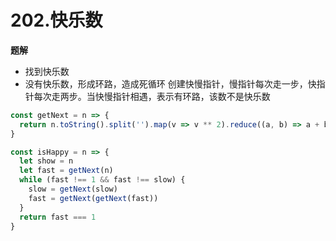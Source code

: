 # 202.快乐数
**题解**
- 找到快乐数
- 没有快乐数，形成环路，造成死循环
创建快慢指针，慢指针每次走一步，快指针每次走两步。当快慢指针相遇，表示有环路，该数不是快乐数
```js
const getNext = n => {
  return n.toString().split('').map(v => v ** 2).reduce((a, b) => a + b)
}

const isHappy = n => {
  let show = n
  let fast = getNext(n)
  while (fast !== 1 && fast !== slow) {
    slow = getNext(slow)
    fast = getNext(getNext(fast))
  }
  return fast === 1
}
```